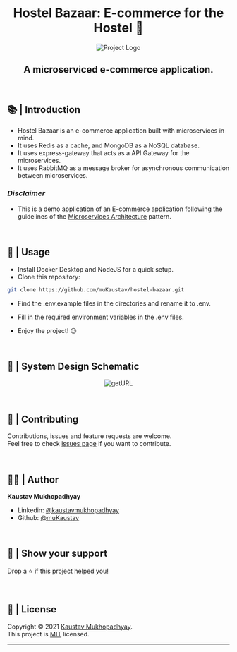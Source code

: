 <h1 align="center">Hostel Bazaar: E-commerce for the Hostel 🔗</h1>
<p align = center>
    <img alt="Project Logo" src="https://raw.githubusercontent.com/muKaustav/hostel-bazaar/main/assets/hbgithub.jpg" target="_blank" />
</p>
<h2 align='center'>A microserviced e-commerce application.</h2><br/>

## 📚 | Introduction

- Hostel Bazaar is an e-commerce application built with microservices in mind.
- It uses Redis as a cache, and MongoDB as a NoSQL database.
- It uses express-gateway that acts as a API Gateway for the microservices.
- It uses RabbitMQ as a message broker for asynchronous communication between microservices.

### _**Disclaimer**_

- This is a demo application of an E-commerce application following the guidelines of the [Microservices Architecture](https://microservices.io/patterns/microservices.html) pattern.

<br/>

## 🚀 | Usage

- Install Docker Desktop and NodeJS for a quick setup.
- Clone this repository:<br>    

```sh
git clone https://github.com/muKaustav/hostel-bazaar.git
```

- Find the .env.example files in the directories and rename it to .env.<br>

- Fill in the required environment variables in the .env files.<br>

- Enjoy the project! 😉

<br/>

## 📘 | System Design Schematic

<p align = center>
    <img alt="getURL" src="https://raw.githubusercontent.com/muKaustav/hostel-bazaar/main/assets/architecture.png" target="_blank" />
</p>

<br/>

## 🍻 | Contributing

Contributions, issues and feature requests are welcome.<br>
Feel free to check [issues page](https://github.com/muKaustav/ShortURL/issues) if you want to contribute.

<br/>

## 🧑🏽 | Author

**Kaustav Mukhopadhyay**

- Linkedin: [@kaustavmukhopadhyay](https://www.linkedin.com/in/kaustavmukhopadhyay/)
- Github: [@muKaustav](https://github.com/muKaustav)

<br/>

## 🙌 | Show your support

Drop a ⭐️ if this project helped you!

<br/>

## 📝 | License

Copyright © 2021 [Kaustav Mukhopadhyay](https://github.com/muKaustav).<br />
This project is [MIT](./LICENSE) licensed.

---
